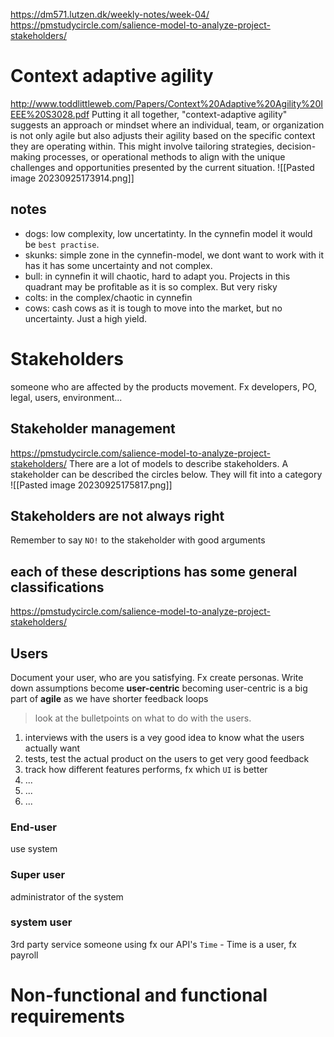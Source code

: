 https://dm571.lutzen.dk/weekly-notes/week-04/
https://pmstudycircle.com/salience-model-to-analyze-project-stakeholders/
# Context adaptive agility
http://www.toddlittleweb.com/Papers/Context%20Adaptive%20Agility%20IEEE%20S3028.pdf
Putting it all together, "context-adaptive agility" suggests an approach or mindset where an individual, team, or organization is not only agile but also adjusts their agility based on the specific context they are operating within. This might involve tailoring strategies, decision-making processes, or operational methods to align with the unique challenges and opportunities presented by the current situation.
![[Pasted image 20230925173914.png]]
## notes
- dogs: low complexity, low uncertatinty. In the cynnefin model it would be `best practise`. 
- skunks: simple zone in the cynnefin-model, we dont want to work with it has it has some uncertainty and not complex. 
- bull: in cynnefin it will chaotic, hard to adapt you. Projects in this quadrant may be profitable as it is so complex. But very risky
- colts: in the complex/chaotic in cynnefin
- cows: cash cows as it is tough to move into the market, but no uncertainty. Just a high yield.
# Stakeholders
someone who are affected by the products movement. Fx developers, PO, legal, users, environment...
## Stakeholder management
https://pmstudycircle.com/salience-model-to-analyze-project-stakeholders/
There are a lot of models to describe stakeholders. A stakeholder can be described the circles below. They will fit into a category
![[Pasted image 20230925175817.png]]
## Stakeholders are not always right
Remember to say `NO!` to the stakeholder with good arguments
## each of these descriptions has some general classifications
https://pmstudycircle.com/salience-model-to-analyze-project-stakeholders/
## Users
Document your user, who are you satisfying. Fx create personas. Write down assumptions
become **user-centric**
becoming user-centric is a big part of **agile** as we have shorter feedback loops

> look at the bulletpoints on what to do with the users.
1. interviews with the users is a vey good idea to know what the users actually want
2. tests, test the actual product on the users to get very good feedback
3. track how different features performs, fx which `UI` is better
4. ...
5. ...
6. ...
### End-user
use system
### Super user
administrator of the system
### system user
3rd party service
someone using fx our API's
`Time` - Time is a user, fx payroll
# Non-functional and functional requirements
